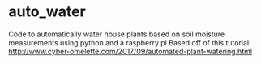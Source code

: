 # auto_water
Code to automatically water house plants based on soil moisture measurements using python and a raspberry pi
Based off of this tutorial: http://www.cyber-omelette.com/2017/09/automated-plant-watering.html
